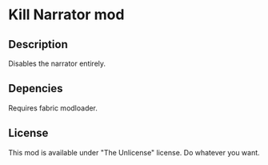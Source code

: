 # Kill Narrator mod

## Description

Disables the narrator entirely.

## Depencies

Requires fabric modloader.

## License

This mod is available under "The Unlicense" license. Do whatever you want.
